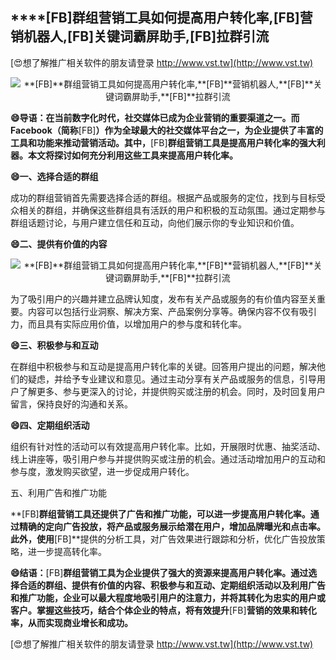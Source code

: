 ## ****[FB]**群组营销工具如何提高用户转化率,**[FB]**营销机器人,**[FB]**关键词霸屏助手,**[FB]**拉群引流**

[😍想了解推广相关软件的朋友请登录 http://www.vst.tw](http://www.vst.tw)

 <center><img src="https://vst.tw/MP4/tuiguang/png/5.png" alt="**[FB]**群组营销工具如何提高用户转化率,**[FB]**营销机器人,**[FB]**关键词霸屏助手,**[FB]**拉群引流"></center>

**😄导语：在当前数字化时代，社交媒体已成为企业营销的重要渠道之一。而Facebook（简称**[FB]**）作为全球最大的社交媒体平台之一，为企业提供了丰富的工具和功能来推动营销活动。其中，**[FB]**群组营销工具是提高用户转化率的强大利器。本文将探讨如何充分利用这些工具来提高用户转化率。**

**😄一、选择合适的群组**

成功的群组营销首先需要选择合适的群组。根据产品或服务的定位，找到与目标受众相关的群组，并确保这些群组具有活跃的用户和积极的互动氛围。通过定期参与群组话题讨论，与用户建立信任和互动，向他们展示你的专业知识和价值。

**😄二、提供有价值的内容**

 <center><img src="https://vst.tw/MP4/tuiguang/png/3.png" alt="**[FB]**群组营销工具如何提高用户转化率,**[FB]**营销机器人,**[FB]**关键词霸屏助手,**[FB]**拉群引流"></center>

为了吸引用户的兴趣并建立品牌认知度，发布有关产品或服务的有价值内容至关重要。内容可以包括行业洞察、解决方案、产品案例分享等。确保内容不仅有吸引力，而且具有实际应用价值，以增加用户的参与度和转化率。

**😄三、积极参与和互动**

在群组中积极参与和互动是提高用户转化率的关键。回答用户提出的问题，解决他们的疑虑，并给予专业建议和意见。通过主动分享有关产品或服务的信息，引导用户了解更多、参与更深入的讨论，并提供购买或注册的机会。同时，及时回复用户留言，保持良好的沟通和关系。

**😄四、定期组织活动**

组织有针对性的活动可以有效提高用户转化率。比如，开展限时优惠、抽奖活动、线上讲座等，吸引用户参与并提供购买或注册的机会。通过活动增加用户的互动和参与度，激发购买欲望，进一步促成用户转化。

五、利用广告和推广功能

**[FB]**群组营销工具还提供了广告和推广功能，可以进一步提高用户转化率。通过精确的定向广告投放，将产品或服务展示给潜在用户，增加品牌曝光和点击率。此外，使用**[FB]**提供的分析工具，对广告效果进行跟踪和分析，优化广告投放策略，进一步提高转化率。

**😄结语：**[FB]**群组营销工具为企业提供了强大的资源来提高用户转化率。通过选择合适的群组、提供有价值的内容、积极参与和互动、定期组织活动以及利用广告和推广功能，企业可以最大程度地吸引用户的注意力，并将其转化为忠实的用户或客户。掌握这些技巧，结合个体企业的特点，将有效提升**[FB]**营销的效果和转化率，从而实现商业增长和成功。**

[😍想了解推广相关软件的朋友请登录 http://www.vst.tw](http://www.vst.tw)



